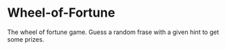 # Wheel-of-Fortune
The wheel of fortune game. Guess a random frase with a given hint to get some prizes.
